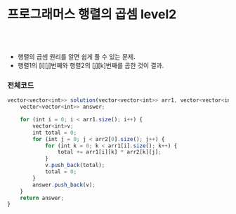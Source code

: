 # 프로그래머스 행렬의 곱셈 level2
` `
---
- 행렬의 곱셈 원리를 알면 쉽게 풀 수 있는 문제.
- 행렬1의 [i][j]번째와 행렬2의 [j][k]번째를 곱한 것이 결과.

### 전체코드
```jsx
vector<vector<int>> solution(vector<vector<int>> arr1, vector<vector<int>> arr2) {
	vector<vector<int>> answer;

	for (int i = 0; i < arr1.size(); i++) {
		vector<int>v;
		int total = 0;
		for (int j = 0; j < arr2[0].size(); j++) {
			for (int k = 0; k < arr1[i].size(); k++) {
				total += arr1[i][k] * arr2[k][j];
			}
			v.push_back(total);
			total = 0;
		}
		answer.push_back(v);
	}
	return answer;
}
```
